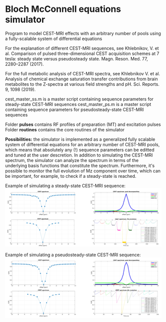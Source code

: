 # Bloch McConnell equations simulator
Program to model CEST-MRI effects with an arbitrary number of pools using a fully-scalable system of differential equations


For the explanation of different CEST-MRI sequences, see Khlebnikov, V. et al. Comparison of pulsed three-dimensional CEST acquisition schemes at 7 tesla: 
steady state versus pseudosteady state. Magn. Reson. Med. 77, 2280–2287 (2017).

For the full metabolic analysis of CEST-MRI spectra, see Khlebnikov V. et al. Analysis of chemical exchange saturation transfer contributions from brain metabolites 
to the Z-spectra at various field strengths and pH. Sci. Reports. 9, 1098 (2019). 


cest_master_ss.m is a master script containing sequence parameters for steady-state CEST-MRI sequences
cest_master_ps.m is a master script containing sequence parameters for pseudosteady-state CEST-MRI sequences

Folder **pulses** contains RF profiles of preparation (MT) and excitation pulses\
Folder **routines** contains the core routines of the simulator

**Possibilities:** the simulator is implemented as a generalized fully scalable system of differential equations for an arbitrary number of CEST-MRI pools, 
which means that absolutely any (!) sequence parameters can be editted and tuned at the user descretion. In addition to simulating the CEST-MRI spectrum, 
the simulator can analyze the spectrum in terms of the underlying basis functions that constitute the spectrum. Furthermore, it's possible to monitor 
the full evolution of Mz component over time, which can be important, for example, to check if a steady-state is reached.

Example of simulating a steady-state CEST-MRI sequence:
![](https://github.com/almostdutch/Bloch-McConnell-eqs-for-CEST-MRI-modelling/blob/master/ss-CEST-MRI-sequences.jpg)

Example of simulating a pseudosteady-state CEST-MRI sequence:
![](https://github.com/almostdutch/Bloch-McConnell-eqs-for-CEST-MRI-modelling/blob/master/ps-CEST-MRI-sequences.jpg)





